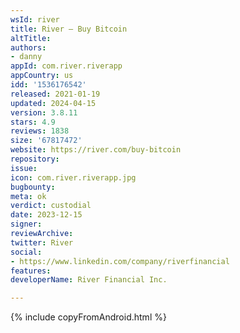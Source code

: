```yaml
---
wsId: river
title: River – Buy Bitcoin
altTitle: 
authors:
- danny
appId: com.river.riverapp
appCountry: us
idd: '1536176542'
released: 2021-01-19
updated: 2024-04-15
version: 3.8.11
stars: 4.9
reviews: 1838
size: '67817472'
website: https://river.com/buy-bitcoin
repository: 
issue: 
icon: com.river.riverapp.jpg
bugbounty: 
meta: ok
verdict: custodial
date: 2023-12-15
signer: 
reviewArchive: 
twitter: River
social:
- https://www.linkedin.com/company/riverfinancial
features: 
developerName: River Financial Inc.

---
```


{% include copyFromAndroid.html %}